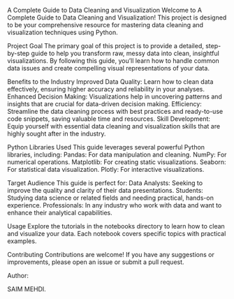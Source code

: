 A Complete Guide to Data Cleaning and Visualization
Welcome to A Complete Guide to Data Cleaning and Visualization! This project is designed to be your comprehensive resource for mastering data cleaning and visualization techniques using Python.

Project Goal
The primary goal of this project is to provide a detailed, step-by-step guide to help you transform raw, messy data into clean, insightful visualizations. By following this guide, you’ll learn how to handle common data issues and create compelling visual representations of your data.

Benefits to the Industry
Improved Data Quality: Learn how to clean data effectively, ensuring higher accuracy and reliability in your analyses.
Enhanced Decision Making: Visualizations help in uncovering patterns and insights that are crucial for data-driven decision making.
Efficiency: Streamline the data cleaning process with best practices and ready-to-use code snippets, saving valuable time and resources.
Skill Development: Equip yourself with essential data cleaning and visualization skills that are highly sought after in the industry.

Python Libraries Used
This guide leverages several powerful Python libraries, including:
Pandas: For data manipulation and cleaning.
NumPy: For numerical operations.
Matplotlib: For creating static visualizations.
Seaborn: For statistical data visualization.
Plotly: For interactive visualizations.

Target Audience
This guide is perfect for:
Data Analysts: Seeking to improve the quality and clarity of their data presentations.
Students: Studying data science or related fields and needing practical, hands-on experience.
Professionals: In any industry who work with data and want to enhance their analytical capabilities.

Usage
Explore the tutorials in the notebooks directory to learn how to clean and visualize your data. Each notebook covers specific topics with practical examples.

Contributing
Contributions are welcome! If you have any suggestions or improvements, please open an issue or submit a pull request.

Author:

SAIM MEHDI.
